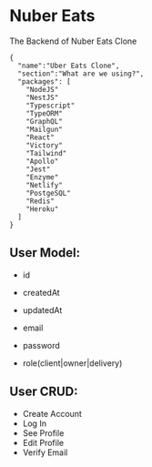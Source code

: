 # Nuber Eats

The Backend of Nuber Eats Clone

```
{
  "name":"Uber Eats Clone",
  "section":"What are we using?",
  "packages": [
    "NodeJS"
    "NestJS"
    "Typescript"
    "TypeORM"
    "GraphQL"
    "Mailgun"
    "React"
    "Victory"
    "Tailwind"
    "Apollo"
    "Jest"
    "Enzyme"
    "Netlify"
    "PostgeSQL"
    "Redis"
    "Heroku"
  ]
}
```
## User Model:

- id
- createdAt
- updatedAt

- email
- password
- role(client|owner|delivery)

## User CRUD:

- Create Account
- Log In
- See Profile
- Edit Profile
- Verify Email